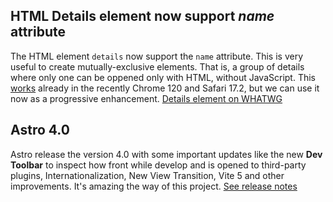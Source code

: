 ## HTML Details element now support *name* attribute
The HTML element `details` now support the `name` attribute. This is very useful to create mutually-exclusive elements. That is, a group of details where only one can be oppened only with HTML, without JavaScript. This [works](https://caniuse.com/mdn-html_elements_details_name) already in the recently Chrome 120 and Safari 17.2, but we can use it now as a progressive enhancement.
[Details element on WHATWG](https://html.spec.whatwg.org/multipage/interactive-elements.html#the-details-element)

## Astro 4.0
Astro release the version 4.0 with some important updates like the new **Dev Toolbar** to inspect how front while develop and is opened to third-party plugins, Internationalization, New View Transition, Vite 5 and other improvements. It's amazing the way of this project.
[See release notes](https://astro.build/blog/astro-4/)